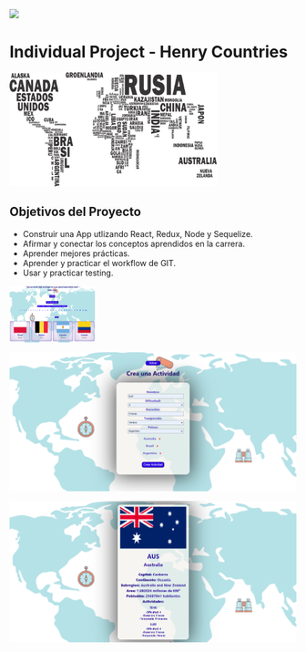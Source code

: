 
<p align='left'>
    <img src='https://static.wixstatic.com/media/85087f_0d84cbeaeb824fca8f7ff18d7c9eaafd~mv2.png/v1/fill/w_160,h_30,al_c,q_85,usm_0.66_1.00_0.01/Logo_completo_Color_1PNG.webp' </img>
</p>

# Individual Project - Henry Countries

<p align="left">
  <img height="200" src="./countries.png" />
</p>

## Objetivos del Proyecto

- Construir una App utlizando React, Redux, Node y Sequelize.
- Afirmar y conectar los conceptos aprendidos en la carrera.
- Aprender mejores prácticas.
- Aprender y practicar el workflow de GIT.
- Usar y practicar testing.

<p align='left'>
    <img src='./images/Captura de pantalla 2022-01-28 105744.png'   height='100px' width='150px'  </img>
</p>
<p align='left'>
    <img src='./images/Captura de pantalla 2022-01-28 110616.png' </img>
</p>
<p align='left'>
    <img src='./images/Captura de pantalla 2022-01-28 110935.png' </img>
</p>
